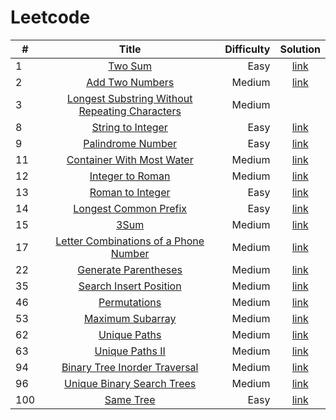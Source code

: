 # Leetcode

|   # | Title                                                                                                                           | Difficulty  | Solution                                    |
| --- | :-----:                                                                                                                         | ----------: | :-------:                                   |
|   1 | [Two Sum](https://leetcode.com/problems/two-sum/)                                                                               | Easy        | [link](./two_sum.cpp)                       |
|   2 | [Add Two Numbers](https://leetcode.com/problems/add-two-numbers/)                                                               | Medium      | [link](./add_numbers.cpp)                   |
|   3 | [Longest Substring Without Repeating Characters](https://leetcode.com/problems/longest-substring-without-repeating-characters/) | Medium      |                                             |
|   8 | [String to Integer](https://leetcode.com/problems/string-to-integer-atoi/)                                                      | Easy        | [link](./atoi.cpp)                          |
|   9 | [Palindrome Number](https://leetcode.com/problems/palindrome-number/)                                                           | Easy        | [link](./palindrome_number.cpp)             |
|  11 | [Container With Most Water](https://leetcode.com/problems/container-with-most-water/)                                           | Medium      | [link](./container_with_most_water.cpp)     |
|  12 | [Integer to Roman](https://leetcode.com/problems/integer-to-roman/)                                                             | Medium      | [link](./integer_to_roman.cpp)              |
|  13 | [Roman to Integer](https://leetcode.com/problems/roman-to-integer/)                                                             | Easy        | [link](./roman_to_integer.cpp)              |
|  14 | [Longest Common Prefix](https://leetcode.com/problems/longest-common-prefix/)                                                   | Easy        | [link](./longest_common_prefix.cpp)         |
|  15 | [3Sum](https://leetcode.com/problems/3sum/)                                                                                     | Medium      | [link](./3sum.cpp)                          |
|  17 | [Letter Combinations of a Phone Number](https://leetcode.com/problems/letter-combinations-of-a-phone-number/)                                                                                       | Medium      | [link](./combination_phone_number.cpp)      |
|  22 | [Generate Parentheses](https://leetcode.com/problems/generate-parentheses/)                                                     | Medium      | [link](./generate_parentheses.cpp)          |
|  35 | [Search Insert Position](https://leetcode.com/problems/search-insert-position/)                                                 | Medium      | [link](./search_insert_position.cpp)        |
|  46 | [Permutations](https://leetcode.com/problems/permutations/)                                                                     | Medium      | [link](./permutations.cpp)                  |
|  53 | [Maximum Subarray](https://leetcode.com/problems/maximum-subarray/)                                                             | Medium      | [link](./maximum_subarray.cpp)              |
|  62 | [Unique Paths](https://leetcode.com/problems/unique-paths/)                                                                     | Medium      | [link](./unique_paths.cpp)                  |
|  63 | [Unique Paths II](https://leetcode.com/problems/unique-paths-ii/)                                                               | Medium      | [link](./unique_paths_2.cpp)                |
|  94 | [Binary Tree Inorder Traversal](https://leetcode.com/problems/binary-tree-inorder-traversal/)                                   | Medium      | [link](./binary_tree_inorder_traversal.cpp) |
|  96 | [Unique Binary Search Trees](https://leetcode.com/problems/unique-binary-search-trees/)                                         | Medium      | [link](./unique_bst.cpp)                    |
| 100 | [Same Tree](https://leetcode.com/problems/same-tree/)                                                                           | Easy        | [link](./same_tree.cpp)                     |



